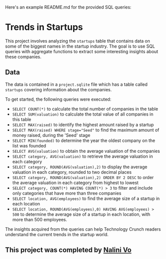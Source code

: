 Here's an example README.md for the provided SQL queries:

# Trends in Startups

This project involves analyzing the `startups` table that contains data on some of the biggest names in the startup industry. The goal is to use SQL queries with aggregate functions to extract some interesting insights about these companies.

## Data

The data is contained in a `project.sqlite` file which has a table called `startups` covering information about the companies.

To get started, the following queries were executed:

- `SELECT COUNT(*)` to calculate the total number of companies in the table
- `SELECT SUM(valuation)` to calculate the total value of all companies in this table
- `SELECT MAX(raised)` to identify the highest amount raised by a startup
- `SELECT MAX(raised) WHERE stage="Seed"` to find the maximum amount of money raised, during the 'Seed' stage
- `SELECT MIN(founded)` to determine the year the oldest company on the list was founded
- `SELECT AVG(valuation)` to obtain the average valuation of the companies
- `SELECT category, AVG(valuation)` to retrieve the average valuation in each category
- `SELECT category, ROUND(AVG(valuation),2)` to display the average valuation in each category, rounded to two decimal places
- `SELECT category, ROUND(AVG(valuation),2) ORDER BY 2 DESC` to order the average valuation in each category from highest to lowest
- `SELECT category, COUNT(*) HAVING COUNT(*) > 3` to filter and include only categories that have more than three companies
- `SELECT location, AVG(employees)` to find the average size of a startup in each location
- `SELECT location, ROUND(AVG(employees),0) HAVING AVG(employees) > 500` to determine the average size of a startup in each location, with more than 500 employees.

The insights acquired from the queries can help Technology Crunch readers understand the current trends in the startup world.

## **This project was completed by [Nalini Vo](https://github.com/Nalini1998)**
